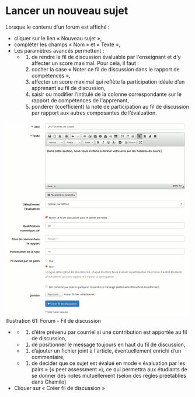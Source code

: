 # Lancer un nouveau sujet

Lorsque le contenu d'un forum est affiché :

* cliquer sur le lien « Nouveau sujet »,
* compléter les champs « Nom » et « Texte »,
* Les paramètres avancés permettent :
  * 1. de rendre le fil de discussion évaluable par l'enseignant et d’y affecter un score maximal. Pour cela, il faut :
    2. cocher la case « Noter ce fil de discussion dans le rapport de compétences »,
    3. affecter un score maximal qui reflète la participation idéale d’un apprenant au fil de discussion,
    4. saisir ou modifier l’intitulé de la colonne correspondante sur le rapport de compétences de l'apprenant,
    5. pondérer \(coefficient\) la note de participation au fil de discussion par rapport aux autres composantes de l’évaluation.

![](../../.gitbook/assets/images62%20%285%29.png)Illustration 61: Forum - Fil de discussion

* * 1. d’être prévenu par courriel si une contribution est apportée au fil de discussion,
  * 1. de positionner le message toujours en haut du fil de discussion,
  * 1. d’ajouter un fichier joint à l'article, éventuellement enrichi d’un commentaire,
  * 1. de décider que ce sujet est évalué en mode « évaluation par les pairs » \(« peer assessment »\), ce qui permettra aux étudiants de se donner des notes mutuellement \(selon des règles préétablies dans Chamilo\)
* Cliquer sur « Créer fil de discussion »

